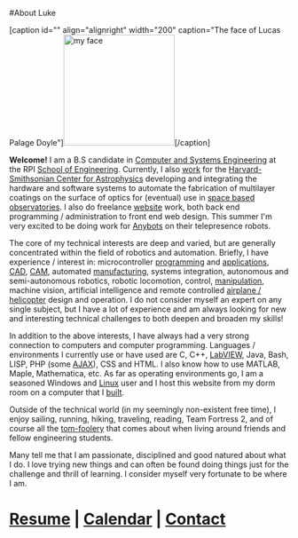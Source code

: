 #About Luke

[caption id="" align="alignright" width="200" caption="The face of Lucas Palage Doyle"]<img title="Hey, get that pointer out of my face!" src="http://photos-b.ak.fbcdn.net/photos-ak-sf2p/v48/57/119/1099020141/n1099020141_30006025_3058.jpg" alt="my face" width="200" height="200" />[/caption]

<strong>Welcome!</strong> I am a B.S candidate in <a href="http://www.ecse.rpi.edu/">Computer and Systems Engineering</a> at the RPI <a href="http://www.eng.rpi.edu/soe/">School of Engineering</a>. Currently, I also <a href="http://stonelinks.ath.cx/?page_id=243">work</a> for the <a href="http://www.cfa.harvard.edu/hea/">Harvard-Smithsonian Center for Astrophysics</a> developing and integrating the hardware and software systems to automate the fabrication of multilayer coatings on the surface of optics for (eventual) use in <a href="http://ixo.gsfc.nasa.gov/">space based observatories</a>. I also do freelance <a href="http://stonelinks.org/websites">website</a> work, both back end programming / administration to front end web design. This summer I'm very excited to be doing work for <a href="http://www.anybots.com/#front">Anybots</a> on their telepresence robots.

The core of my technical interests are deep and varied, but are generally concentrated within the field of robotics and automation. Briefly, I have experience / interest in: microcontroller <a href="http://litec.rpi.edu/">programming</a> and <a href="http://www.arduino.cc/">applications</a>, <a href="http://www.solidworks.com/">CAD</a>, <a href="http://www.plm.automation.siemens.com/en_us/products/nx/index.shtml">CAM</a>, automated <a href="http://www.makerbot.com/">manufacturing</a>, systems integration, autonomous and semi-autonomous robotics, robotic locomotion, control, <a href="http://www.youtube.com/watch?v=Gv5B63HeF1E&amp;feature=related">manipulation</a>, machine vision, artificial intelligence and remote controlled <a href="http://www.gwsus.com/english/english.htm">airplane / helicopter</a> design and operation. I do not consider myself an expert on any single subject, but I have a lot of experience and am always looking for new and interesting technical challenges to both deepen and broaden my skills!

In addition to the above interests, I have always had a very strong connection to computers and computer programming. Languages / environments I currently use or have used are C, C++, <a href="http://www.ni.com/labview/">LabVIEW</a>, Java, Bash, LISP, PHP (some <a href="http://jquery.com/">AJAX</a>), CSS and HTML. I also know how to use MATLAB, Maple, Mathematica, etc. As far as operating environments go, I am a seasoned Windows and <a href="http://www.debian.org/">Linux</a> user and I host this website from my dorm room on a computer that I <a href="http://www.newegg.com/">built</a>.

Outside of the technical world (in my seemingly non-existent free time), I enjoy sailing, running, hiking, traveling, reading, Team Fortress 2, and of course all the <a href="http://photos-g.ak.fbcdn.net/photos-ak-sf2p/v362/57/119/1099020141/n1099020141_30157834_5408.jpg">tom-foolery</a> that comes about when living around friends and fellow engineering students.

Many tell me that I am passionate, disciplined and good natured about what I do. I love trying new things and can often be found doing things just for the challenge and thrill of learning. I consider myself very fortunate to be where I am.
<div class="mceTemp"><dl class="wp-caption aligncenter" style="width: 100%;"> <dt class="wp-caption-dt"> </dt>
<h1><a href="http://stonelinks.org/Luke/Documents/Resume/lucas_doyle_resume_current.pdf">Resume</a> |   <a href="http://stonelinks.org/?page_id=462">Calendar</a> |  <strong><a href="http://stonelinks.org/?page_id=497">Contact</a></strong></h1>
</dl></div>
